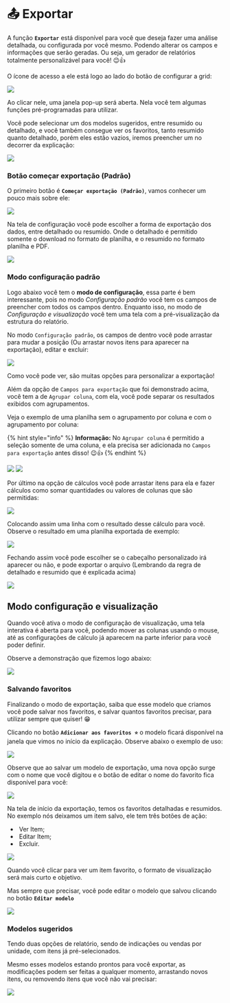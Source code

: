 # 📤 Exportar

A função **`Exportar`** está disponível para você que deseja fazer uma análise detalhada, ou configurada por você mesmo. Podendo alterar os campos e informações que serão  geradas. Ou seja, um gerador de relatórios totalmente personalizável para você! 😉👍

O ícone de acesso a ele está logo ao lado do botão de configurar a grid:

![](/erp-v2/assets/exportar_aba_vendas.png)

Ao clicar nele, uma janela pop-up será aberta. Nela você tem algumas funções pré-programadas para utilizar.

Você pode selecionar um dos modelos sugeridos, entre resumido ou detalhado, e você também consegue ver os favoritos, tanto resumido quanto detalhado, porém eles estão vazios, iremos preencher um no decorrer da explicação:

![](/erp-v2/assets/exportar_aba_vendas_janela.png)

### Botão começar exportação (Padrão) 

O primeiro botão é **`Começar exportação (Padrão)`**, vamos conhecer um pouco mais sobre ele:

![](/erp-v2/assets/exportar_aba_vendas_janela.gif)

Na tela de configuração você pode escolher a forma de exportação dos dados, entre detalhado ou resumido. Onde o detalhado é permitido somente o download no formato de planilha, e o resumido no formato planilha e PDF.

![](/erp-v2/assets/exportar_aba_vendas_plan_pdf.gif)

### Modo configuração padrão

Logo abaixo você tem o **modo de configuração**, essa parte é bem interessante, pois no modo *Configuração padrão* você tem os campos de preencher com todos os campos dentro. Enquanto isso, no modo de *Configuração e visualização* você tem uma tela com a pré-visualização da estrutura do relatório.

No modo `Configuração padrão`, os campos de dentro você pode arrastar para mudar a posição (Ou arrastar novos itens para aparecer na exportação), editar e excluir:

![](/erp-v2/assets/exportar_aba_config_padrao.gif)

Como você pode ver, são muitas opções para personalizar a exportação!

Além da opção de `Campos para exportação` que foi demonstrado acima, você tem a de `Agrupar coluna`, com ela, você pode separar os resultados exibidos com agrupamentos.

Veja o exemplo de uma planilha sem o agrupamento por coluna e com o agrupamento por coluna:

{% hint style="info" %}
**Informação:** No `Agrupar coluna` é permitido a seleção somente de uma coluna, e ela precisa ser adicionada no `Campos para exportação` antes disso!  😉👍
{% endhint %}

![](/erp-v2/assets/exportar_aba_plan_padrao.png)
![](/erp-v2/assets/exportar_aba_plan_agrupar.png)

Por último na opção de cálculos você pode arrastar itens para ela e fazer cálculos como somar quantidades ou valores de colunas que são permitidas:

![](/erp-v2/assets/exportar_aba_plan_calc.png)

Colocando assim uma linha com o resultado desse cálculo para você. Observe o resultado em uma planilha exportada de exemplo:

![](/erp-v2/assets/exportar_aba_plan_calculo.png)

Fechando assim você pode escolher se o cabeçalho personalizado irá aparecer ou não, e pode exportar o arquivo (Lembrando da regra de detalhado e resumido que é explicada acima)

![](/erp-v2/assets/exportar_aba_calc_exportar.gif)

## Modo configuração e visualização

Quando você ativa o modo de configuração de visualização, uma tela interativa é aberta para você, podendo mover as colunas usando o mouse, até as configurações de cálculo já aparecem na parte inferior  para você poder definir.

Observe a demonstração que fizemos logo abaixo:

![](/erp-v2/assets/exportar_aba_modo_visual.gif)

### Salvando favoritos

Finalizando o modo de exportação, saiba que esse modelo que criamos você pode salvar nos favoritos, e salvar quantos favoritos precisar, para utilizar sempre que quiser! 😁

Clicando no botão **`Adicionar aos favoritos ⭐`** o modelo ficará disponível na janela que vimos no início da explicação. Observe abaixo o exemplo de uso:

![](/erp-v2/assets/exportar_aba_salvar_fav.gif)

Observe que ao salvar um modelo de exportação, uma nova opção surge com o nome que você digitou e o botão de editar o nome do favorito fica disponível para você:

![](/erp-v2/assets/exportar_edit_nome.png)

Na tela de início da exportação, temos os favoritos detalhadas e resumidos. No exemplo nós deixamos um item salvo, ele tem três botões de ação:

- <img src="/erp-v2/assets/icon_ver_item.png" alt="" data-size="line"> Ver Item;
- <img src="/erp-v2/assets/icon_editar_item.png" alt="" data-size="line"> Editar Item;
- <img src="/erp-v2/assets/icon_excluir.png" alt="" data-size="line"> Excluir.

![](/erp-v2/assets/exportar_favoritos.png)

Quando você clicar para ver um item favorito, o formato de visualização será mais curto e objetivo.

Mas sempre que precisar, você pode editar o modelo que salvou clicando no botão **`Editar modelo`**

![](/erp-v2/assets/exportar_favoritos_editar.png)

### Modelos sugeridos

Tendo duas opções de relatório, sendo de indicações ou vendas por unidade, com itens já pré-selecionados. 

Mesmo esses modelos estando prontos para você exportar, as modificações podem ser feitas a qualquer momento, arrastando novos itens, ou removendo itens que você não vai precisar:

![](/erp-v2/assets/exportar_aba_salvar_fav.gif)
